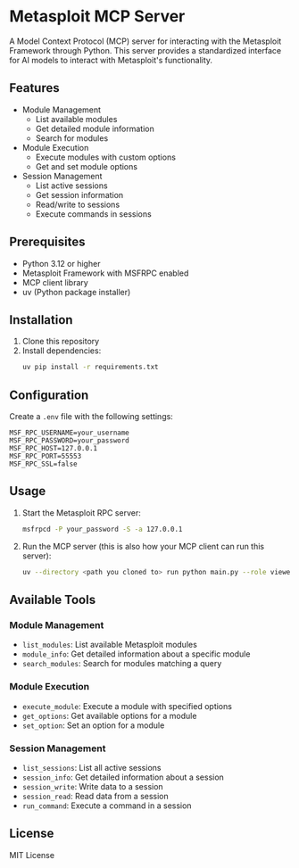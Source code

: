 # Metasploit MCP Server

A Model Context Protocol (MCP) server for interacting with the Metasploit Framework through Python. This server provides a standardized interface for AI models to interact with Metasploit's functionality.

## Features

- Module Management
  - List available modules
  - Get detailed module information
  - Search for modules
- Module Execution
  - Execute modules with custom options
  - Get and set module options
- Session Management
  - List active sessions
  - Get session information
  - Read/write to sessions
  - Execute commands in sessions

## Prerequisites

- Python 3.12 or higher
- Metasploit Framework with MSFRPC enabled
- MCP client library
- uv (Python package installer)

## Installation

1. Clone this repository
2. Install dependencies:
   ```bash
   uv pip install -r requirements.txt
   ```

## Configuration

Create a `.env` file with the following settings:

```env
MSF_RPC_USERNAME=your_username
MSF_RPC_PASSWORD=your_password
MSF_RPC_HOST=127.0.0.1
MSF_RPC_PORT=55553
MSF_RPC_SSL=false
```

## Usage

1. Start the Metasploit RPC server:
   ```bash
   msfrpcd -P your_password -S -a 127.0.0.1
   ```

2. Run the MCP server (this is also how your MCP client can run this server):
   ```bash
   uv --directory <path you cloned to> run python main.py --role viewer
   ```

## Available Tools

### Module Management
- `list_modules`: List available Metasploit modules
- `module_info`: Get detailed information about a specific module
- `search_modules`: Search for modules matching a query

### Module Execution
- `execute_module`: Execute a module with specified options
- `get_options`: Get available options for a module
- `set_option`: Set an option for a module

### Session Management
- `list_sessions`: List all active sessions
- `session_info`: Get detailed information about a session
- `session_write`: Write data to a session
- `session_read`: Read data from a session
- `run_command`: Execute a command in a session

## License

MIT License
